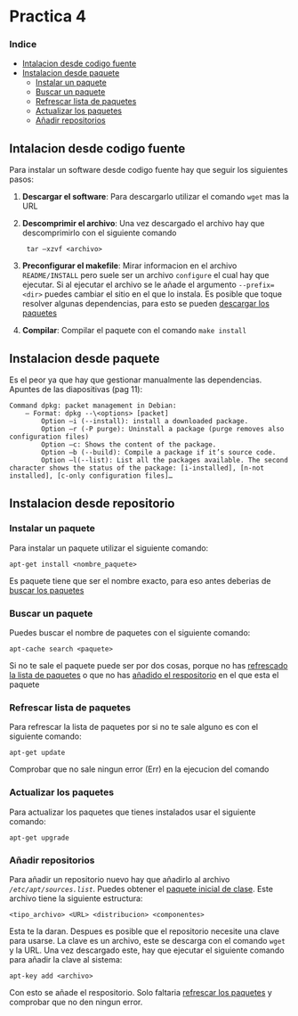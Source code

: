 # Practica 4

### Indice

- [Intalacion desde codigo fuente](#rep_inst)
- [Instalacion desde paquete](#inst_pack)
    - [Instalar un paquete](#apt_install)
    - [Buscar un paquete](#apt_search)
    - [Refrescar lista de paquetes](#apt_update)
    - [Actualizar los paquetes](#apt_upgrade)
    - [Añadir repositorios](#apt_add_repository)

## Intalacion desde codigo fuente <a id="rep_inst">

Para instalar un software desde codigo fuente hay que seguir los siguientes pasos:

1. **Descargar el software**: Para descargarlo utilizar el comando ``wget`` mas la URL
2. **Descomprimir el archivo**: Una vez descargado el archivo hay que descomprimirlo con el siguiente comando

        tar –xzvf <archivo>
3. **Preconfigurar el makefile**: Mirar informacion en el archivo ``README/INSTALL`` pero suele ser un archivo ``configure`` el cual hay que ejecutar. Si al ejecutar el archivo se le añade el argumento ``--prefix=<dir>`` puedes cambiar el sitio en el que lo instala. Es posible que toque resolver algunas dependencias, para esto se pueden [descargar los paquetes](#inst_rep)
4. **Compilar**: Compilar el paquete con el comando ``make install``

## Instalacion desde paquete <a id="inst_pack">

Es el peor ya que hay que gestionar manualmente las dependencias. Apuntes de las diapositivas (pag 11):

    Command dpkg: packet management in Debian: 
        – Format: dpkg --\<options> [packet]
            Option –i (--install): install a downloaded package.
            Option –r (-P purge): Uninstall a package (purge removes also configuration files)
            Option –c: Shows the content of the package.
            Option –b (--build): Compile a package if it’s source code.
            Option –l(--list): List all the packages available. The second character shows the status of the package: [i-installed], [n-not installed], [c-only configuration files]…

## Instalacion desde repositorio <a id="inst_rep">

### Instalar un paquete <a id="apt_install">

Para instalar un paquete utilizar el siguiente comando:

~~~
apt-get install <nombre_paquete>
~~~

Es paquete tiene que ser el nombre exacto, para eso antes deberias de [buscar los paquetes](#apt_search)

### Buscar un paquete <a id="apt_search">

Puedes buscar el nombre de paquetes con el siguiente comando:

~~~
apt-cache search <paquete>
~~~

Si no te sale el paquete puede ser por dos cosas, porque no has [refrescado la lista de paquetes](#apt_update) o que no has [añadido el respositorio](#apt_add_repository) en el que esta el paquete

### Refrescar lista de paquetes <a id="apt_update">

Para refrescar la lista de paquetes por si no te sale alguno es con el siguiente comando:

~~~
apt-get update
~~~

Comprobar que no sale ningun error (Err) en la ejecucion del comando

### Actualizar los paquetes <a id="apt_upgrade">

Para actualizar los paquetes que tienes instalados usar el siguiente comando:

~~~
apt-get upgrade
~~~

### Añadir repositorios <a id="apt_add_repository">

Para añadir un repositorio nuevo hay que añadirlo al archivo *``/etc/apt/sources.list``*. Puedes obtener el [paquete inicial de clase](recursos/sources.list). Este archivo tiene la siguiente estructura:

~~~
<tipo_archivo> <URL> <distribucion> <componentes>
~~~

Esta te la daran. Despues es posible que el repositorio necesite una clave para usarse. La clave es un archivo, este se descarga con el comando ``wget`` y la URL. Una vez descargado este, hay que ejecutar el siguiente comando para añadir la clave al sistema:

~~~
apt-key add <archivo>
~~~

Con esto se añade el respositorio. Solo faltaria [refrescar los paquetes](#apt_update) y comprobar que no den ningun error.
